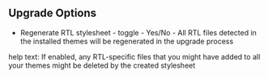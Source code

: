 ## Upgrade Options

- Regenerate RTL stylesheet - toggle - Yes/No - All RTL files detected in the installed themes will be regenerated in the upgrade process

help text: If enabled, any RTL-specific files that you might have added to all your themes might be deleted by the created stylesheet
